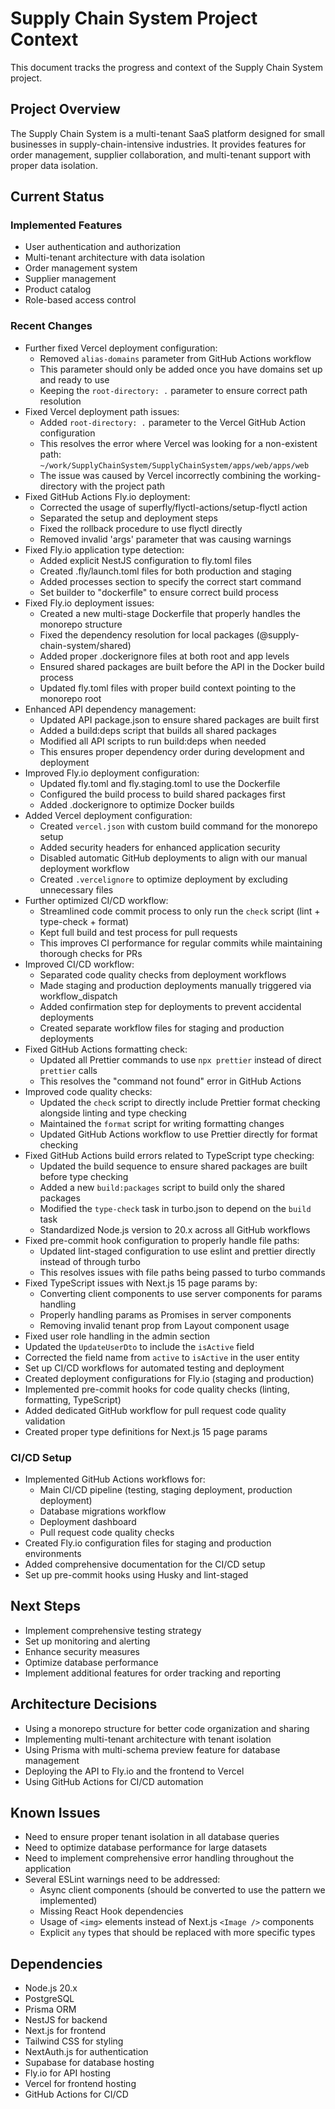 # Supply Chain System Project Context

This document tracks the progress and context of the Supply Chain System project.

## Project Overview

The Supply Chain System is a multi-tenant SaaS platform designed for small businesses in supply-chain-intensive industries. It provides features for order management, supplier collaboration, and multi-tenant support with proper data isolation.

## Current Status

### Implemented Features

- User authentication and authorization
- Multi-tenant architecture with data isolation
- Order management system
- Supplier management
- Product catalog
- Role-based access control

### Recent Changes

- Further fixed Vercel deployment configuration:
  - Removed `alias-domains` parameter from GitHub Actions workflow
  - This parameter should only be added once you have domains set up and ready to use
  - Keeping the `root-directory: .` parameter to ensure correct path resolution
- Fixed Vercel deployment path issues:
  - Added `root-directory: .` parameter to the Vercel GitHub Action configuration
  - This resolves the error where Vercel was looking for a non-existent path: `~/work/SupplyChainSystem/SupplyChainSystem/apps/web/apps/web`
  - The issue was caused by Vercel incorrectly combining the working-directory with the project path
- Fixed GitHub Actions Fly.io deployment:
  - Corrected the usage of superfly/flyctl-actions/setup-flyctl action
  - Separated the setup and deployment steps
  - Fixed the rollback procedure to use flyctl directly
  - Removed invalid 'args' parameter that was causing warnings
- Fixed Fly.io application type detection:
  - Added explicit NestJS configuration to fly.toml files
  - Created .fly/launch.toml files for both production and staging
  - Added processes section to specify the correct start command
  - Set builder to "dockerfile" to ensure correct build process
- Fixed Fly.io deployment issues:
  - Created a new multi-stage Dockerfile that properly handles the monorepo structure
  - Fixed the dependency resolution for local packages (@supply-chain-system/shared)
  - Added proper .dockerignore files at both root and app levels
  - Ensured shared packages are built before the API in the Docker build process
  - Updated fly.toml files with proper build context pointing to the monorepo root
- Enhanced API dependency management:
  - Updated API package.json to ensure shared packages are built first
  - Added a build:deps script that builds all shared packages
  - Modified all API scripts to run build:deps when needed
  - This ensures proper dependency order during development and deployment
- Improved Fly.io deployment configuration:
  - Updated fly.toml and fly.staging.toml to use the Dockerfile
  - Configured the build process to build shared packages first
  - Added .dockerignore to optimize Docker builds
- Added Vercel deployment configuration:
  - Created `vercel.json` with custom build command for the monorepo setup
  - Added security headers for enhanced application security
  - Disabled automatic GitHub deployments to align with our manual deployment workflow
  - Created `.vercelignore` to optimize deployment by excluding unnecessary files
- Further optimized CI/CD workflow:
  - Streamlined code commit process to only run the `check` script (lint + type-check + format)
  - Kept full build and test process for pull requests
  - This improves CI performance for regular commits while maintaining thorough checks for PRs
- Improved CI/CD workflow:
  - Separated code quality checks from deployment workflows
  - Made staging and production deployments manually triggered via workflow_dispatch
  - Added confirmation step for deployments to prevent accidental deployments
  - Created separate workflow files for staging and production deployments
- Fixed GitHub Actions formatting check:
  - Updated all Prettier commands to use `npx prettier` instead of direct `prettier` calls
  - This resolves the "command not found" error in GitHub Actions
- Improved code quality checks:
  - Updated the `check` script to directly include Prettier format checking alongside linting and type checking
  - Maintained the `format` script for writing formatting changes
  - Updated GitHub Actions workflow to use Prettier directly for format checking
- Fixed GitHub Actions build errors related to TypeScript type checking:
  - Updated the build sequence to ensure shared packages are built before type checking
  - Added a new `build:packages` script to build only the shared packages
  - Modified the `type-check` task in turbo.json to depend on the `build` task
  - Standardized Node.js version to 20.x across all GitHub workflows
- Fixed pre-commit hook configuration to properly handle file paths:
  - Updated lint-staged configuration to use eslint and prettier directly instead of through turbo
  - This resolves issues with file paths being passed to turbo commands
- Fixed TypeScript issues with Next.js 15 page params by:
  - Converting client components to use server components for params handling
  - Properly handling params as Promises in server components
  - Removing invalid tenant prop from Layout component usage
- Fixed user role handling in the admin section
- Updated the `UpdateUserDto` to include the `isActive` field
- Corrected the field name from `active` to `isActive` in the user entity
- Set up CI/CD workflows for automated testing and deployment
- Created deployment configurations for Fly.io (staging and production)
- Implemented pre-commit hooks for code quality checks (linting, formatting, TypeScript)
- Added dedicated GitHub workflow for pull request code quality validation
- Created proper type definitions for Next.js 15 page params

### CI/CD Setup

- Implemented GitHub Actions workflows for:
  - Main CI/CD pipeline (testing, staging deployment, production deployment)
  - Database migrations workflow
  - Deployment dashboard
  - Pull request code quality checks
- Created Fly.io configuration files for staging and production environments
- Added comprehensive documentation for the CI/CD setup
- Set up pre-commit hooks using Husky and lint-staged

## Next Steps

- Implement comprehensive testing strategy
- Set up monitoring and alerting
- Enhance security measures
- Optimize database performance
- Implement additional features for order tracking and reporting

## Architecture Decisions

- Using a monorepo structure for better code organization and sharing
- Implementing multi-tenant architecture with tenant isolation
- Using Prisma with multi-schema preview feature for database management
- Deploying the API to Fly.io and the frontend to Vercel
- Using GitHub Actions for CI/CD automation

## Known Issues

- Need to ensure proper tenant isolation in all database queries
- Need to optimize database performance for large datasets
- Need to implement comprehensive error handling throughout the application
- Several ESLint warnings need to be addressed:
  - Async client components (should be converted to use the pattern we implemented)
  - Missing React Hook dependencies
  - Usage of `<img>` elements instead of Next.js `<Image />` components
  - Explicit `any` types that should be replaced with more specific types

## Dependencies

- Node.js 20.x
- PostgreSQL
- Prisma ORM
- NestJS for backend
- Next.js for frontend
- Tailwind CSS for styling
- NextAuth.js for authentication
- Supabase for database hosting
- Fly.io for API hosting
- Vercel for frontend hosting
- GitHub Actions for CI/CD
